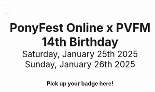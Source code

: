 ```yaml
---

---
```


<style type="text/css">
.discord-box {
	margin-left: auto;
	margin-right: auto;
	width: 480px;
	max-width: 90vw;
	border: 1px solid #aebbea;
	background-color: #104466;
	border-radius: 5px;
	padding: 10px;
	text-align: center;
}

p {
	font-size: 1.3em;
}

.vendors h2 {
	margin-top: 0;
}

.vendors p:last-child {
	margin-bottom: 0;
}

.content > div {
	display: flex;
}
</style>
<div style="display: inline-block; list-style: none; margin-left: auto; margin-right: auto; max-width: 1200px; flex-grow: 1; text-align: center; align-items: center " class="main">
	<!--<div class="adventure">
        <img class="aerial_soundwaves" src="/images/Aerial_Soundwaves_winter.png" >
        <img class="bit_rate" src="/images/BitRate_winter.png" >
        <img class="neural_net" src="/images/NeuralNet_winter.png" >
    </div>-->
	<div class="text-box" style="display:inline-block; flex-grow: 1; flex-direction: column; justify-content: space-around; text-align: center; flex-grow: 1; width: 500px;">
        <h1 style="font-size: 2.8em; margin: 0">PonyFest Online x PVFM 14th Birthday</h1>
        <p style="font-size: 2em; margin: 0">Saturday, January 25th 2025</p>
        <p style="font-size: 2em; margin: 0">Sunday, January 26th 2025</p>
        <!--<p style="font-size: 2em; margin: 0">10:00PM EDT</p>-->
        <br>
        <!-- <div class="discord-box"> -->
        <div>
            <p style="font-weight: bold;">Pick up your badge here!</p>
            <p><a href="https://discord.gg/nSDGJCg" class="discord" style="height: 100px; width: 300px;"></a><br>
            <span id="onlineSpan" style="font-weight: normal;"></span></p>
        </div>
    </div>
</div>


<script type="text/javascript">
var onlineSpan = document.getElementById('onlineSpan');
if (window.fetch) {
	async function update() {
		let result = await fetch("https://discordapp.com/api/guilds/690991376514547754/widget.json");
		let json = await result.json();
		let online = json['presence_count'];
		if (online) {
			if (online.toLocaleString) {
				online = online.toLocaleString();
			} else {
				online = online.toString();
			}
			onlineSpan.innerHTML =  online + ' online now!';
		}
	}
	update();
	setTimeout(update, 300000);
}
</script>
